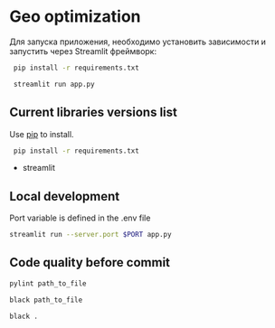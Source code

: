 # Geo optimization

Для запуска приложения, необходимо установить зависимости и запустить через Streamlit фреймворк:
```bash
 pip install -r requirements.txt
```

```bash
 streamlit run app.py
```


## Current libraries versions list

Use [pip]() to install.

```bash
 pip install -r requirements.txt
```

- streamlit


## Local development
Port variable is defined in the .env file

```bash
streamlit run --server.port $PORT app.py
```


## Code quality before commit


```bash
pylint path_to_file
```

```bash
black path_to_file
```

```bash
black .
```




